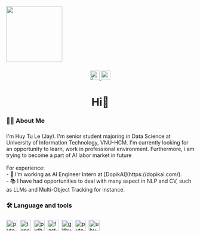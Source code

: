   <img height="150" src="https://th.bing.com/th/id/OIP.voVmH_P-WhYnjVZYb-WUhwHaHa?w=1024&h=1024&rs=1&pid=ImgDetMain"  />
</div>

###

<div align="center">
  <a href="https://www.facebook.com/tu.lehuy.75098/" target="_blank">
    <img src="https://img.shields.io/static/v1?message=L%E1%BB%85%20Huy%20T%E1%BB%AB&logo=facebook&label=&color=1877F2&logoColor=white&labelColor=&style=for-the-badge" height="25" alt="facebook logo"  />
  </a>
  <img src="https://img.shields.io/static/v1?message=tulehuy.003@gmail.com&logo=gmail&label=&color=D14836&logoColor=white&labelColor=&style=for-the-badge" height="25" alt="gmail logo"  />
</div>

###

<h1 align="center">Hi👋</h1>

###

<h3 align="left">👩‍💻  About Me</h3>

###

<p align="left">I'm Huy Tu Le (Jay). I'm senior student majoring in Data Science at University of Information Technology, VNU-HCM. I'm currently looking for an opportunity to learn, work in professional environment. Furthermore, i am trying to become a part of AI labor market in future<br><br>For experience:<br>- 🔭 I’m working as AI Engineer Intern at [DopikAI](https://dopikai.com/).<br>- 📚 I have had opportunities to deal with many aspect in NLP and CV, such as LLMs and Multi-Object Tracking for instance.</p>

###

<h3 align="left">🛠 Language and tools</h3>

###

<div align="left">
  <img src="https://img.shields.io/badge/PyTorch-EE4C2C?logo=pytorch&logoColor=white&style=for-the-badge" height="29" alt="pytorch logo"  />
  <img width="" />
  <img src="https://img.shields.io/badge/TensorFlow-FF6F00?logo=tensorflow&logoColor=black&style=for-the-badge" height="29" alt="tensorflow logo"  />
  <img width="" />
  <img src="https://img.shields.io/badge/Python-3776AB?logo=python&logoColor=white&style=for-the-badge" height="29" alt="python logo"  />
  <img width="" />
  <img src="https://img.shields.io/badge/FastAPI-009688?logo=fastapi&logoColor=white&style=for-the-badge" height="29" alt="fastapi logo"  />
  <img width="" />
  <img src="https://img.shields.io/badge/GitHub-181717?logo=github&logoColor=white&style=for-the-badge" height="29" alt="github logo"  />
  <img width="" />
  <img src="https://img.shields.io/badge/Pytest-0A9EDC?logo=pytest&logoColor=white&style=for-the-badge" height="29" alt="pytest logo"  />
  <img width="" />
  <img src="https://img.shields.io/badge/Ubuntu-E95420?logo=ubuntu&logoColor=white&style=for-the-badge" height="29" alt="ubuntu logo"  />
</div>

###

<h3 align="left">
